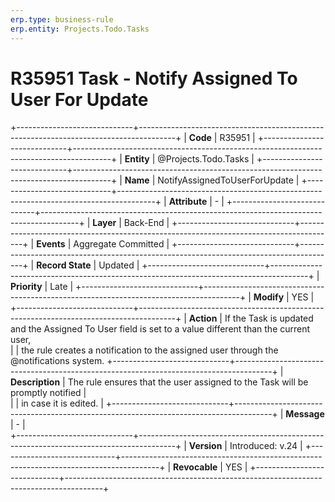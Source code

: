 ```yaml
---
erp.type: business-rule
erp.entity: Projects.Todo.Tasks 
---
```


# R35951 Task - Notify Assigned To User For Update
+-----------------------------+---------------------------------------------------------------------------------------+
| **Code**                    | R35951                                                                                |
+-----------------------------+---------------------------------------------------------------------------------------+
| **Entity**                  | @Projects.Todo.Tasks                                                                  |
+-----------------------------+---------------------------------------------------------------------------------------+
| **Name**                    | NotifyAssignedToUserForUpdate                                                         |
+-----------------------------+---------------------------------------------------------------------------------------+
| **Attribute**               | \-                                                                                    |
+-----------------------------+---------------------------------------------------------------------------------------+
| **Layer**                   | Back-End                                                                              |
+-----------------------------+---------------------------------------------------------------------------------------+
| **Events**                  | Aggregate Committed                                                                   |
+-----------------------------+---------------------------------------------------------------------------------------+
| **Record State**            | Updated                                                                               |
+-----------------------------+---------------------------------------------------------------------------------------+
| **Priority**                | Late                                                                                  |
+-----------------------------+---------------------------------------------------------------------------------------+
| **Modify**                  | YES                                                                                   |
+-----------------------------+---------------------------------------------------------------------------------------+
| **Action**                  | If the Task is updated and the Assigned To User field is set to a value different than the current user,      
|                             | the rule creates a notification to the assigned user through the @notifications system. 
+-----------------------------+---------------------------------------------------------------------------------------+
| **Description**             | The rule ensures that the user assigned to the Task will be promptly notified         |     
|                             | in case it is edited.                                                                 |
+-----------------------------+---------------------------------------------------------------------------------------+
| **Message**                 | \-                                                                                    |                         
+-----------------------------+---------------------------------------------------------------------------------------+
| **Version**                 | Introduced: v.24                                                                      |
+-----------------------------+---------------------------------------------------------------------------------------+
| **Revocable**               | YES                                                                                   |
+-----------------------------+---------------------------------------------------------------------------------------+


